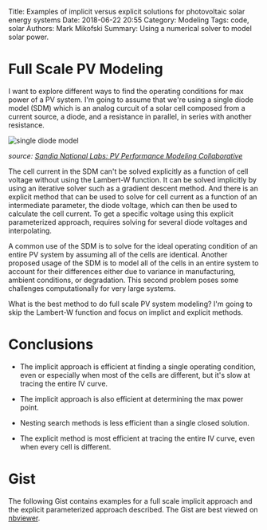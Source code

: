 Title: Examples of implicit versus explicit solutions for photovoltaic solar energy systems
Date: 2018-06-22 20:55
Category: Modeling
Tags: code, solar
Authors: Mark Mikofski
Summary: Using a numerical solver to model solar power.

# Full Scale PV Modeling

I want to explore different ways to find the operating conditions for max power
of a PV system. I'm going to assume that we're using a single diode model (SDM)
which is an analog curcuit of a solar cell composed from a current source, a
diode, and a resistance in parallel, in series with another resistance.

![single diode model](https://pvpmc.sandia.gov/wp-content/uploads/2012/04/Single-Diode-EC2.png)

_source: [Sandia National Labs: PV Performance Modeling Collaborative](https://pvpmc.sandia.gov/)_

The cell current in the SDM can't be solved explicitly as a function of cell
voltage without using the Lambert-W function. It can be solved implicitly by
using an iterative solver such as a gradient descent method. And there is an
explicit method that can be used to solve for cell current as a function of an
intermediate parameter, the diode voltage, which can then be used to calculate
the cell current. To get a specific voltage using this explicit parameterized
approach, requires solving for several diode voltages and interpolating.

A common use of the SDM is to solve for the ideal operating condition of an
entire PV system by assuming all of the cells are identical. Another proposed
usage of the SDM is to model all of the cells in an entire system to account
for their differences either due to variance in manufacturing, ambient
conditions, or degradation. This second problem poses some challenges
computationally for very large systems.

What is the best method to do full scale PV system modeling? I'm going to skip
the Lambert-W function and focus on implict and explicit methods.

# Conclusions

* The implicit approach is efficient at finding a single operating condition,
even or especially when most of the cells are different, but it's slow at
tracing the entire IV curve.

* The implicit approach is also efficient at determining the max power point.

* Nesting search methods is less efficient than a single closed solution.

* The explicit method is most efficient at tracing the entire IV curve, even
when every cell is different.

# Gist

The following Gist contains examples for a full scale implicit approach and the
explicit parameterized approach described. The Gist are best viewed on
[nbviewer](http://nbviewer.jupyter.org/gist/mikofski/df318d1f892767ac7c762e732fecaa7f).

<script src="https://gist.github.com/mikofski/df318d1f892767ac7c762e732fecaa7f.js"></script>
